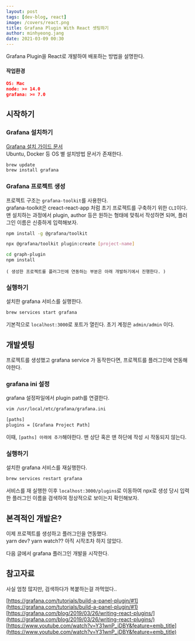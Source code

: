 ```yaml
---
layout: post
tags: [dev-blog, react]
image: /covers/react.png
title: Grafana Plugin With React 셋팅하기
author: minhyeong.jang
date: 2021-03-09 00:30
---
```


Grafana Plugin을 React로 개발하여 배포하는 방법을 설명한다.

#### 작업환경

```json
OS: Mac
node: >= 14.0
grafana: >= 7.0
```

## 시작하기

### Grafana 설치하기

[Grafana 설치 가이드 문서](https://grafana.com/docs/grafana/latest/installation/requirements/)  
Ubuntu, Docker 등 OS 별 설치방법 문서가 존재한다.

```bash
brew update
brew install grafana
```

### Grafana 프로젝트 생성

프로젝트 구조는 `grafana-toolkit`를 사용한다.  
grafana-toolkit은 creact-react-app 처럼 초기 프로젝트를 구축하기 위한 `CLI`이다.  
맨
설치하는 과정에서 plugin, author 등은 원하는 형태에 맞춰서 작성하면 되며, 플러그인 이름은 신중하게 입력해보자.

```bash
npm install -g @grafana/toolkit

npx @grafana/toolkit plugin:create [project-name]

cd graph-plugin
npm install
```

`( 생성한 프로젝트를 플러그인에 연동하는 부분은 아래 개발하기에서 진행한다. )`

### 실행하기

설치한 grafana 서비스를 실행한다.

```bash
brew services start grafana
```

기본적으로 `localhost:3000`로 포트가 열린다. 초기 계정은 `admin/admin` 이다.

## 개발셋팅

프로젝트를 생성했고 grafana service 가 동작한다면, 프로젝트를 플러그인에 연동해야한다.

### grafana ini 설정

grafana 설정파일에서 plugin path를 연결한다.

```bash
vim /usr/local/etc/grafana/grafana.ini

[paths]
plugins = [Grafana Project Path]
```

이때, `[paths] 아래에 추가`해야한다. 맨 상단 혹은 맨 하단에 작성 시 작동되지 않는다.

### 실행하기

설치한 grafana 서비스를 재실행한다.

```bash
brew services restart grafana
```

서비스를 재 실행한 이후 `localhost:3000/plugins`로 이동하여 npx로 생성 당시 입력한 플러그인 이름을 검색하여 정상적으로 보이는지 확인해보자.

## 본격적인 개발은?

이제 프로젝트를 생성하고 플러그인을 연동했다.  
yarn dev? yarn watch?? 아직 시작조차 하지 않았다.

다음 글에서 grafana 플러그인 개발을 시작한다.

## 참고자료

사실 엄청 많지만, 검색하다가 복붙하는걸 까먹었다..

[https://grafana.com/tutorials/build-a-panel-plugin/#1](https://grafana.com/tutorials/build-a-panel-plugin/#1)  
[https://grafana.com/blog/2019/03/26/writing-react-plugins/](https://grafana.com/blog/2019/03/26/writing-react-plugins/)  
[https://www.youtube.com/watch?v=Y31wnP_jDBY&feature=emb_title](https://www.youtube.com/watch?v=Y31wnP_jDBY&feature=emb_title)
